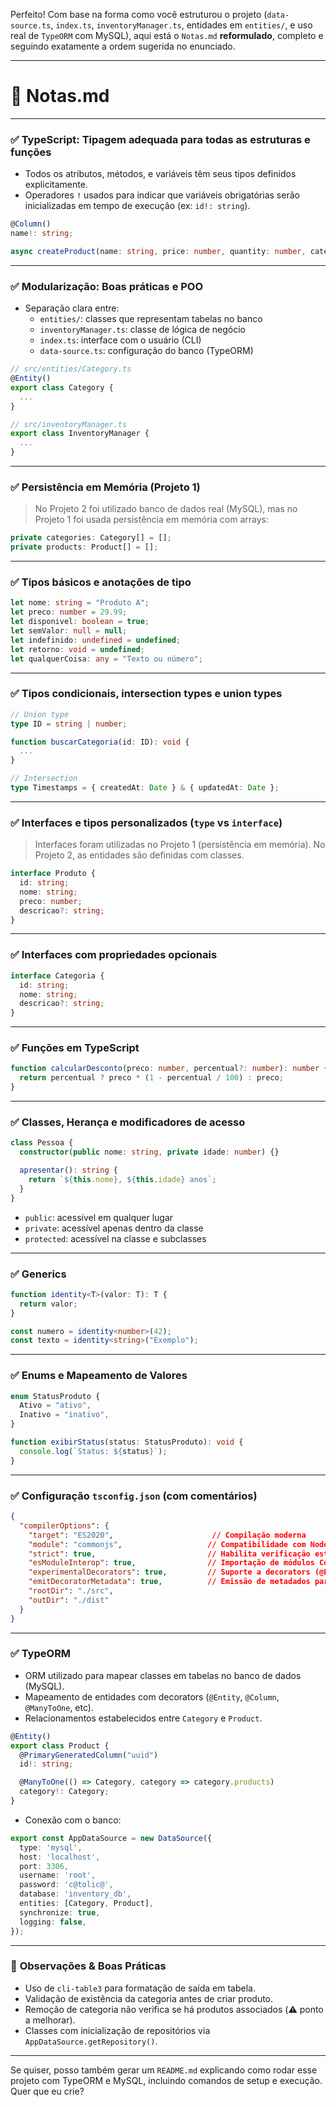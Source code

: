 Perfeito! Com base na forma como você estruturou o projeto (`data-source.ts`, `index.ts`, `inventoryManager.ts`, entidades em `entities/`, e uso real de `TypeORM` com MySQL), aqui está o `Notas.md` **reformulado**, completo e seguindo exatamente a ordem sugerida no enunciado.

---

# 📘 Notas.md

---

### ✅ **TypeScript: Tipagem adequada para todas as estruturas e funções**

- Todos os atributos, métodos, e variáveis têm seus tipos definidos explicitamente.
- Operadores `!` usados para indicar que variáveis obrigatórias serão inicializadas em tempo de execução (ex: `id!: string`).

```ts
@Column()
name!: string;

async createProduct(name: string, price: number, quantity: number, categoryId: string): Promise<void> { ... }
```

---

### ✅ **Modularização: Boas práticas e POO**

- Separação clara entre:
  - `entities/`: classes que representam tabelas no banco
  - `inventoryManager.ts`: classe de lógica de negócio
  - `index.ts`: interface com o usuário (CLI)
  - `data-source.ts`: configuração do banco (TypeORM)

```ts
// src/entities/Category.ts
@Entity()
export class Category {
  ...
}

// src/inventoryManager.ts
export class InventoryManager {
  ...
}
```

---

### ✅ **Persistência em Memória (Projeto 1)**

> No Projeto 2 foi utilizado banco de dados real (MySQL), mas no Projeto 1 foi usada persistência em memória com arrays:

```ts
private categories: Category[] = [];
private products: Product[] = [];
```

---

### ✅ **Tipos básicos e anotações de tipo**

```ts
let nome: string = "Produto A";
let preco: number = 29.99;
let disponivel: boolean = true;
let semValor: null = null;
let indefinido: undefined = undefined;
let retorno: void = undefined;
let qualquerCoisa: any = "Texto ou número";
```

---

### ✅ **Tipos condicionais, intersection types e union types**

```ts
// Union type
type ID = string | number;

function buscarCategoria(id: ID): void {
  ...
}

// Intersection
type Timestamps = { createdAt: Date } & { updatedAt: Date };
```

---

### ✅ **Interfaces e tipos personalizados (`type` vs `interface`)**

> Interfaces foram utilizadas no Projeto 1 (persistência em memória). No Projeto 2, as entidades são definidas com classes.

```ts
interface Produto {
  id: string;
  nome: string;
  preco: number;
  descricao?: string;
}
```

---

### ✅ **Interfaces com propriedades opcionais**

```ts
interface Categoria {
  id: string;
  nome: string;
  descricao?: string;
}
```

---

### ✅ **Funções em TypeScript**

```ts
function calcularDesconto(preco: number, percentual?: number): number {
  return percentual ? preco * (1 - percentual / 100) : preco;
}
```

---

### ✅ **Classes, Herança e modificadores de acesso**

```ts
class Pessoa {
  constructor(public nome: string, private idade: number) {}

  apresentar(): string {
    return `${this.nome}, ${this.idade} anos`;
  }
}
```

- `public`: acessível em qualquer lugar
- `private`: acessível apenas dentro da classe
- `protected`: acessível na classe e subclasses

---

### ✅ **Generics**

```ts
function identity<T>(valor: T): T {
  return valor;
}

const numero = identity<number>(42);
const texto = identity<string>("Exemplo");
```

---

### ✅ **Enums e Mapeamento de Valores**

```ts
enum StatusProduto {
  Ativo = "ativo",
  Inativo = "inativo",
}

function exibirStatus(status: StatusProduto): void {
  console.log(`Status: ${status}`);
}
```

---

### ✅ **Configuração `tsconfig.json` (com comentários)**

```json
{
  "compilerOptions": {
    "target": "ES2020",                      // Compilação moderna
    "module": "commonjs",                   // Compatibilidade com Node.js
    "strict": true,                         // Habilita verificação estrita
    "esModuleInterop": true,                // Importação de módulos CommonJS
    "experimentalDecorators": true,         // Suporte a decorators (@Entity, etc)
    "emitDecoratorMetadata": true,          // Emissão de metadados para decorators
    "rootDir": "./src",
    "outDir": "./dist"
  }
}
```

---

### ✅ **TypeORM**

- ORM utilizado para mapear classes em tabelas no banco de dados (MySQL).
- Mapeamento de entidades com decorators (`@Entity`, `@Column`, `@ManyToOne`, etc).
- Relacionamentos estabelecidos entre `Category` e `Product`.

```ts
@Entity()
export class Product {
  @PrimaryGeneratedColumn("uuid")
  id!: string;

  @ManyToOne(() => Category, category => category.products)
  category!: Category;
}
```

- Conexão com o banco:
```ts
export const AppDataSource = new DataSource({
  type: 'mysql',
  host: 'localhost',
  port: 3306,
  username: 'root',
  password: 'c@tolic@',
  database: 'inventory_db',
  entities: [Category, Product],
  synchronize: true,
  logging: false,
});
```

---

### 🧠 **Observações & Boas Práticas**

- Uso de `cli-table3` para formatação de saída em tabela.
- Validação de existência da categoria antes de criar produto.
- Remoção de categoria não verifica se há produtos associados (⚠️ ponto a melhorar).
- Classes com inicialização de repositórios via `AppDataSource.getRepository()`.

---

Se quiser, posso também gerar um `README.md` explicando como rodar esse projeto com TypeORM e MySQL, incluindo comandos de setup e execução. Quer que eu crie?
